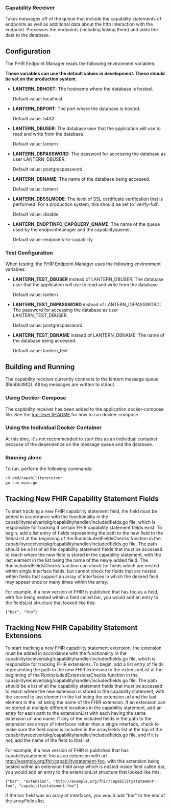 ### Capability Receiver

Takes messages off of the queue that include the capability statements of endpoints as well as additional data about the http interaction with the endpoint. Processes the endpoints (including linking them) and adds the data to the database.

## Configuration
The FHIR Endpoint Manager reads the following environment variables:

**These variables can use the default values *in development*. These should be set on the production system.**

* **LANTERN_DBHOST**: The hostname where the database is hosted.

  Default value: localhost

* **LANTERN_DBPORT**: The port where the database is hosted.

  Default value: 5432

* **LANTERN_DBUSER**: The database user that the application will use to read and write from the database.

  Default value: lantern

* **LANTERN_DBPASSWORD**: The password for accessing the database as user LANTERN_DBUSER.

  Default value: postgrespassword

* **LANTERN_DBNAME**: The name of the database being accessed.

  Default value: lantern

* **LANTERN_DBSSLMODE**: The level of SSL certificate verification that is performed. For a production system, this should be set to 'verify-full'.

  Default value: disable

* **LANTERN_ENDPTINFO_CAPQUERY_QNAME**: The name of the queue used by the endpointmanager and the capabilityquerier.

  Default value: endpoints-to-capability

### Test Configuration

When testing, the FHIR Endpoint Manager uses the following environment variables:

* **LANTERN_TEST_DBUSER** instead of LANTERN_DBUSER: The database user that the application will use to read and write from the database.

  Default value: lantern

* **LANTERN_TEST_DBPASSWORD** instead of LANTERN_DBPASSWORD: The password for accessing the database as user LANTERN_TEST_DBUSER.

  Default value: postgrespassword

* **LANTERN_TEST_DBNAME** instead of LANTERN_DBNAME: The name of the database being accessed.

  Default value: lantern_test

## Building and Running

The capability receiver currently connects to the lantern message queue (RabbbitMQ). All log messages are written to stdout.

### Using Docker-Compose

The capability receiver has been added to the application docker-compose file. See the [top-level README](../README.md) for how to run docker-compose.

### Using the Individual Docker Container

At this time, it's not recommended to start this as an individual container because of the dependence on the message queue and the database.

### Running alone

To run, perform the following commands:

```bash
cd cmd/capabilityreceiver
go run main.go
```

## Tracking New FHIR Capability Statement Fields

To start tracking a new FHIR capability statement field, the field must be added in accordance with the functionality in the capabilityreceiver/pkg/capabilityhandler/includedfields.go file, which is responsible for tracking if certain FHIR capability statement fields exist. To begin, add a list entry of fields representing the path to the new field to the fieldsList at the beginning of the RunIncludedFieldsChecks function in the capabilityreceiver/pkg/capabilityhandler/includedfields.go file. The path should be a list of all the capability statement fields that must be accessed to reach where the new field is stored in the capability statement, with the last element in the list being the name of the newly added field. The RunIncludedFieldsChecks function can check for fields which are nested within single interface fields, but cannot check for fields that are nested within fields that support an array of interfaces in which the desired field may appear once or many times within the array.

For example, if a new version of FHIR is published that has foo as a field, with foo being nested within a field called bar, you would add an entry to the fieldsList structure that looked like this:

```
{"bar", "foo"}
```

## Tracking New FHIR Capability Statement Extensions

To start tracking a new FHIR capability statement extension, the extension must be added in accordance with the functionality in the capabilityreceiver/pkg/capabilityhandler/includedfields.go file, which is responsible for tracking FHIR extensions. To begin, add a list entry of fields representing the path to the new FHIR extension to the extensionList at the beginning of the RunIncludedExtensionsChecks function in the capabilityreceiver/pkg/capabilityhandler/includedfields.go file. The path should be a list of all the capability statement fields that must be accessed to reach where the new extension is stored in the capability statement, with the second to last element in the list being the extension url and the last element in the list being the name of the FHIR extension. If an extension can be stored at multiple different locations in the capability statement, add an entry for each path to the extensionList with each having the same extension url and name. If any of the included fields in the path to the extension are arrays of interfaces rather than a single interface, check to make sure the field name is included in the arrayFields list at the top of the capabilityreceiver/pkg/capabilityhandler/includedfields.go file, and if it is not, add the name of the field to that list.

For example, if a new version of FHIR is published that has capabilitystatement-foo as an extension with url http://example.org/fhir/capabilitystatement-foo, with this extension being nested within an extension field array which is nested inside field called bar, you would add an entry to the extensionList structure that looked like this:

```
{"bar", "extension", "http://example.org/fhir/capabilitystatement-foo", "capabilitystatement-foo"}
```

If the bar field was an array of interfaces, you would add "bar" to the end of the arrayFields list.
